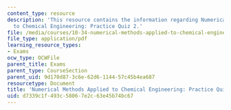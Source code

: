 ```yaml
---
content_type: resource
description: 'This resource contains the information regarding Numerical Methods Applied
  to Chemical Engineering: Practice Quiz 2.'
file: /media/courses/10-34-numerical-methods-applied-to-chemical-engineering-fall-2015/d7339c1f493c58067e2c63e45b74bc67_MIT10_34F15_Quiz2.pdf
file_type: application/pdf
learning_resource_types:
- Exams
ocw_type: OCWFile
parent_title: Exams
parent_type: CourseSection
parent_uid: 9d170d87-3c6e-62d6-1144-57c45b4ea687
resourcetype: Document
title: 'Numerical Methods Applied to Chemical Engineering: Practice Quiz 2'
uid: d7339c1f-493c-5806-7e2c-63e45b74bc67
---
```

